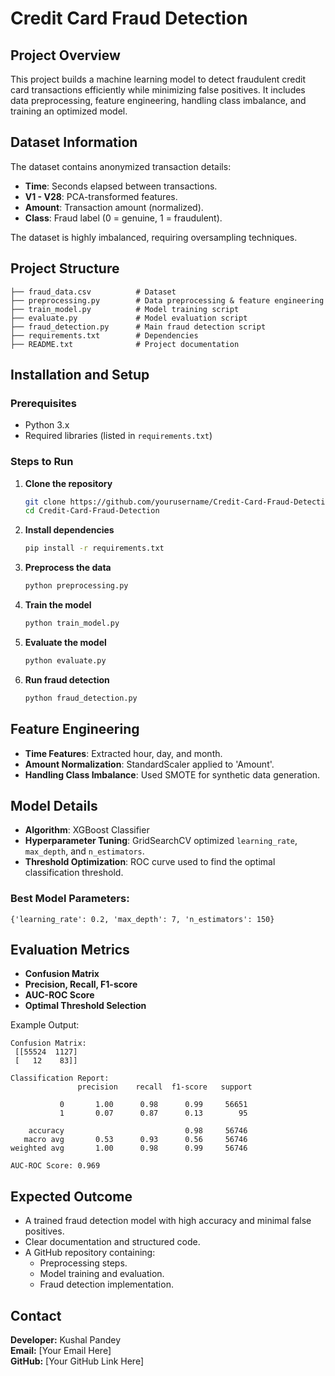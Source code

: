 # Credit Card Fraud Detection

## Project Overview
This project builds a machine learning model to detect fraudulent credit card transactions efficiently while minimizing false positives. It includes data preprocessing, feature engineering, handling class imbalance, and training an optimized model.

## Dataset Information
The dataset contains anonymized transaction details:
- **Time**: Seconds elapsed between transactions.
- **V1 - V28**: PCA-transformed features.
- **Amount**: Transaction amount (normalized).
- **Class**: Fraud label (0 = genuine, 1 = fraudulent).

The dataset is highly imbalanced, requiring oversampling techniques.

## Project Structure
```
├── fraud_data.csv          # Dataset
├── preprocessing.py        # Data preprocessing & feature engineering
├── train_model.py          # Model training script
├── evaluate.py             # Model evaluation script
├── fraud_detection.py      # Main fraud detection script
├── requirements.txt        # Dependencies
├── README.txt              # Project documentation
```

## Installation and Setup
### Prerequisites
- Python 3.x
- Required libraries (listed in `requirements.txt`)

### Steps to Run
1. **Clone the repository**  
   ```sh
   git clone https://github.com/yourusername/Credit-Card-Fraud-Detection.git
   cd Credit-Card-Fraud-Detection
   ```
2. **Install dependencies**  
   ```sh
   pip install -r requirements.txt
   ```
3. **Preprocess the data**  
   ```sh
   python preprocessing.py
   ```
4. **Train the model**  
   ```sh
   python train_model.py
   ```
5. **Evaluate the model**  
   ```sh
   python evaluate.py
   ```
6. **Run fraud detection**  
   ```sh
   python fraud_detection.py
   ```

## Feature Engineering
- **Time Features**: Extracted hour, day, and month.
- **Amount Normalization**: StandardScaler applied to 'Amount'.
- **Handling Class Imbalance**: Used SMOTE for synthetic data generation.

## Model Details
- **Algorithm**: XGBoost Classifier
- **Hyperparameter Tuning**: GridSearchCV optimized `learning_rate`, `max_depth`, and `n_estimators`.
- **Threshold Optimization**: ROC curve used to find the optimal classification threshold.

### Best Model Parameters:
```
{'learning_rate': 0.2, 'max_depth': 7, 'n_estimators': 150}
```

## Evaluation Metrics
- **Confusion Matrix**
- **Precision, Recall, F1-score**
- **AUC-ROC Score**
- **Optimal Threshold Selection**

Example Output:
```
Confusion Matrix:
 [[55524  1127]
 [   12    83]]

Classification Report:
               precision    recall  f1-score   support

           0       1.00      0.98      0.99     56651
           1       0.07      0.87      0.13        95

    accuracy                           0.98     56746
   macro avg       0.53      0.93      0.56     56746
weighted avg       1.00      0.98      0.99     56746

AUC-ROC Score: 0.969
```

## Expected Outcome
- A trained fraud detection model with high accuracy and minimal false positives.
- Clear documentation and structured code.
- A GitHub repository containing:
  - Preprocessing steps.
  - Model training and evaluation.
  - Fraud detection implementation.

## Contact
**Developer:** Kushal Pandey  
**Email:** [Your Email Here]  
**GitHub:** [Your GitHub Link Here]

